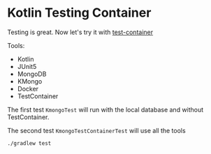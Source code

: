 # Kotlin Testing Container

Testing is great. Now let's try it with [test-container](https://www.testcontainers.org/)

Tools:
- Kotlin
- JUnit5
- MongoDB
- KMongo
- Docker
- TestContainer

The first test `KmongoTest` will run with the local database and without TestContainer.

The second test `KmongoTestContainerTest` will use all the tools

```bash
./gradlew test
```